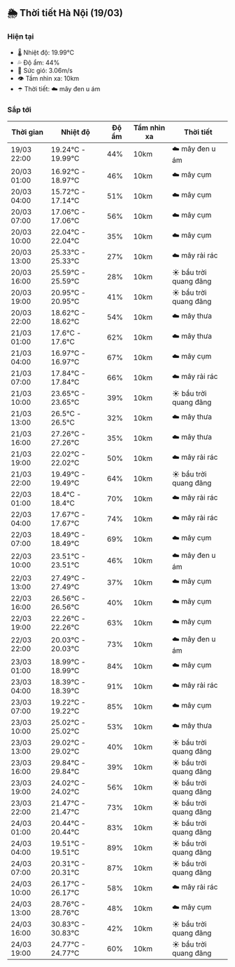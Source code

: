 ## 🌦️ Thời tiết Hà Nội (19/03)

### Hiện tại

- 🌡️ Nhiệt độ: 19.99℃
- 💦 Độ ẩm: 44%
- 💨 Sức gió: 3.06m/s
- 👁️ Tầm nhìn xa: 10km
- ☂️ Thời tiết: ☁️ mây đen u ám

### Sắp tới

| Thời gian | Nhiệt độ | Độ ẩm | Tầm nhìn xa | Thời tiết |
| --- | --- | --- | --- | --- |
| 19/03 22:00 | 19.24℃ - 19.99℃ | 44% | 10km | ☁️ mây đen u ám |
| 20/03 01:00 | 16.92℃ - 18.97℃ | 46% | 10km | ☁️ mây cụm |
| 20/03 04:00 | 15.72℃ - 17.14℃ | 51% | 10km | ☁️ mây cụm |
| 20/03 07:00 | 17.06℃ - 17.06℃ | 56% | 10km | ☁️ mây cụm |
| 20/03 10:00 | 22.04℃ - 22.04℃ | 35% | 10km | ☁️ mây cụm |
| 20/03 13:00 | 25.33℃ - 25.33℃ | 27% | 10km | ☁️ mây rải rác |
| 20/03 16:00 | 25.59℃ - 25.59℃ | 28% | 10km | ☀️ bầu trời quang đãng |
| 20/03 19:00 | 20.95℃ - 20.95℃ | 41% | 10km | ☀️ bầu trời quang đãng |
| 20/03 22:00 | 18.62℃ - 18.62℃ | 54% | 10km | ☁️ mây thưa |
| 21/03 01:00 | 17.6℃ - 17.6℃ | 62% | 10km | ☁️ mây thưa |
| 21/03 04:00 | 16.97℃ - 16.97℃ | 67% | 10km | ☁️ mây cụm |
| 21/03 07:00 | 17.84℃ - 17.84℃ | 66% | 10km | ☁️ mây rải rác |
| 21/03 10:00 | 23.65℃ - 23.65℃ | 39% | 10km | ☀️ bầu trời quang đãng |
| 21/03 13:00 | 26.5℃ - 26.5℃ | 32% | 10km | ☁️ mây thưa |
| 21/03 16:00 | 27.26℃ - 27.26℃ | 35% | 10km | ☁️ mây thưa |
| 21/03 19:00 | 22.02℃ - 22.02℃ | 50% | 10km | ☁️ mây rải rác |
| 21/03 22:00 | 19.49℃ - 19.49℃ | 64% | 10km | ☀️ bầu trời quang đãng |
| 22/03 01:00 | 18.4℃ - 18.4℃ | 70% | 10km | ☁️ mây rải rác |
| 22/03 04:00 | 17.67℃ - 17.67℃ | 74% | 10km | ☁️ mây rải rác |
| 22/03 07:00 | 18.49℃ - 18.49℃ | 69% | 10km | ☁️ mây cụm |
| 22/03 10:00 | 23.51℃ - 23.51℃ | 46% | 10km | ☁️ mây đen u ám |
| 22/03 13:00 | 27.49℃ - 27.49℃ | 37% | 10km | ☁️ mây cụm |
| 22/03 16:00 | 26.56℃ - 26.56℃ | 40% | 10km | ☁️ mây cụm |
| 22/03 19:00 | 22.26℃ - 22.26℃ | 63% | 10km | ☁️ mây cụm |
| 22/03 22:00 | 20.03℃ - 20.03℃ | 73% | 10km | ☁️ mây đen u ám |
| 23/03 01:00 | 18.99℃ - 18.99℃ | 84% | 10km | ☁️ mây cụm |
| 23/03 04:00 | 18.39℃ - 18.39℃ | 91% | 10km | ☁️ mây rải rác |
| 23/03 07:00 | 19.22℃ - 19.22℃ | 85% | 10km | ☁️ mây cụm |
| 23/03 10:00 | 25.02℃ - 25.02℃ | 53% | 10km | ☁️ mây thưa |
| 23/03 13:00 | 29.02℃ - 29.02℃ | 40% | 10km | ☀️ bầu trời quang đãng |
| 23/03 16:00 | 29.84℃ - 29.84℃ | 39% | 10km | ☀️ bầu trời quang đãng |
| 23/03 19:00 | 24.02℃ - 24.02℃ | 56% | 10km | ☀️ bầu trời quang đãng |
| 23/03 22:00 | 21.47℃ - 21.47℃ | 73% | 10km | ☀️ bầu trời quang đãng |
| 24/03 01:00 | 20.44℃ - 20.44℃ | 83% | 10km | ☀️ bầu trời quang đãng |
| 24/03 04:00 | 19.51℃ - 19.51℃ | 89% | 10km | ☀️ bầu trời quang đãng |
| 24/03 07:00 | 20.31℃ - 20.31℃ | 87% | 10km | ☀️ bầu trời quang đãng |
| 24/03 10:00 | 26.17℃ - 26.17℃ | 58% | 10km | ☁️ mây rải rác |
| 24/03 13:00 | 28.76℃ - 28.76℃ | 48% | 10km | ☁️ mây cụm |
| 24/03 16:00 | 30.83℃ - 30.83℃ | 42% | 10km | ☀️ bầu trời quang đãng |
| 24/03 19:00 | 24.77℃ - 24.77℃ | 60% | 10km | ☀️ bầu trời quang đãng |
